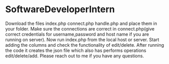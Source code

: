 # SoftwareDeveloperIntern
Download the files index.php connect.php handle.php and place them in your folder.
Make sure the connections are correct in connect.php(give correct credentials for username,password and host name if you are running on server).
Now run index.php from the local host or server.
Start adding the columns and check the functionality of edit/delete.
After running the code it creates the json file which also has performs operations edit/delete/add.
Please reach out to me if you have any questions.
